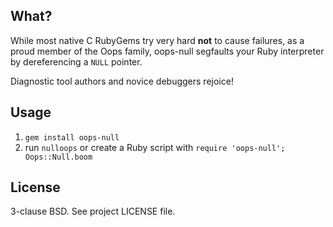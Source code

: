 ## What?

While most native C RubyGems try very hard **not** to cause failures, as a proud
member of the Oops family, oops-null segfaults your Ruby interpreter by dereferencing
a `NULL` pointer.

Diagnostic tool authors and novice debuggers rejoice!

## Usage

1. `gem install oops-null`
2. run `nulloops` or create a Ruby script with `require 'oops-null'; Oops::Null.boom`

## License 

3-clause BSD. See project LICENSE file.
